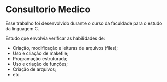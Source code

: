 # Consultorio Medico

Esse trabalho foi desenvolvido durante o curso da faculdade para o estudo da linguagem C.

Estudo que envolvia verificar as habilidades de:
* Criação, modificação e leituras de arquivos (files);
* Uso e criação de makefile;
* Programação estruturada;
* Uso e criação de funções;
* Criação de arquivos;
* etc.
